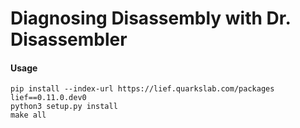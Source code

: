 # Diagnosing Disassembly with Dr. Disassembler

#### Usage
```
pip install --index-url https://lief.quarkslab.com/packages lief==0.11.0.dev0
python3 setup.py install
make all
```